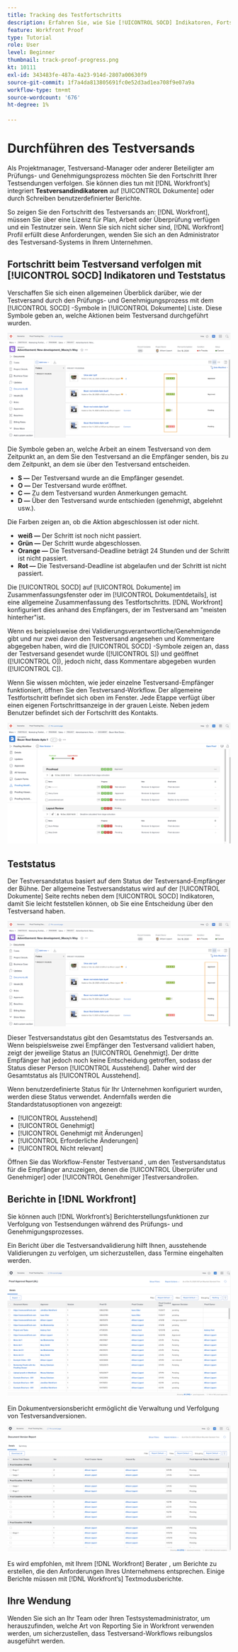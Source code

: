 ```yaml
---
title: Tracking des Testfortschritts
description: Erfahren Sie, wie Sie [!UICONTROL SOCD] Indikatoren, Fortschritt des Testversands und Berichte zur Verfolgung des Fortschritts eines Testversands in [!DNL  Workfront].
feature: Workfront Proof
type: Tutorial
role: User
level: Beginner
thumbnail: track-proof-progress.png
kt: 10111
exl-id: 343483fe-487a-4a23-914d-2807a00630f9
source-git-commit: 1f7a4da813805691fc0e52d3ad1ea708f9e07a9a
workflow-type: tm+mt
source-wordcount: '676'
ht-degree: 1%

---
```


# Durchführen des Testversands

Als Projektmanager, Testversand-Manager oder anderer Beteiligter am Prüfungs- und Genehmigungsprozess möchten Sie den Fortschritt Ihrer Testsendungen verfolgen. Sie können dies tun mit [!DNL Workfront’s] integriert **Testversandindikatoren** auf [!UICONTROL Dokumente] oder durch Schreiben benutzerdefinierter Berichte.

So zeigen Sie den Fortschritt des Testversands an: [!DNL Workfront], müssen Sie über eine Lizenz für Plan, Arbeit oder Überprüfung verfügen und ein Testnutzer sein. Wenn Sie sich nicht sicher sind, [!DNL Workfront] Profil erfüllt diese Anforderungen, wenden Sie sich an den Administrator des Testversand-Systems in Ihrem Unternehmen.

## Fortschritt beim Testversand verfolgen mit [!UICONTROL SOCD] Indikatoren und Teststatus

Verschaffen Sie sich einen allgemeinen Überblick darüber, wie der Testversand durch den Prüfungs- und Genehmigungsprozess mit dem [!UICONTROL SOCD] -Symbole in [!UICONTROL Dokumente] Liste. Diese Symbole geben an, welche Aktionen beim Testversand durchgeführt wurden.

![Ein Bild der [!UICONTROL Dokumente] in einer Liste [!DNL  Workfront] Projekt mit [!UICONTROL SOCD] hervorgehobene Symbole.](assets/manage-proofs-socd.png)

Die Symbole geben an, welche Arbeit an einem Testversand von dem Zeitpunkt an, an dem Sie den Testversand an die Empfänger senden, bis zu dem Zeitpunkt, an dem sie über den Testversand entscheiden.

* **S —** Der Testversand wurde an die Empfänger gesendet.
* **O —** Der Testversand wurde eröffnet.
* **C —** Zu dem Testversand wurden Anmerkungen gemacht.
* **D —** Über den Testversand wurde entschieden (genehmigt, abgelehnt usw.).

Die Farben zeigen an, ob die Aktion abgeschlossen ist oder nicht.

* **weiß —** Der Schritt ist noch nicht passiert.
* **Grün —** Der Schritt wurde abgeschlossen.
* **Orange —** Die Testversand-Deadline beträgt 24 Stunden und der Schritt ist nicht passiert.
* **Rot —** Die Testversand-Deadline ist abgelaufen und der Schritt ist nicht passiert.

Die [!UICONTROL SOCD] auf [!UICONTROL Dokumente] im Zusammenfassungsfenster oder im [!UICONTROL Dokumentdetails], ist eine allgemeine Zusammenfassung des Testfortschritts. [!DNL Workfront] konfiguriert dies anhand des Empfängers, der im Testversand am &quot;meisten hinterher&quot;ist.

Wenn es beispielsweise drei Validierungsverantwortliche/Genehmigende gibt und nur zwei davon den Testversand angesehen und Kommentare abgegeben haben, wird die [!UICONTROL SOCD] -Symbole zeigen an, dass der Testversand gesendet wurde ([!UICONTROL S]) und geöffnet ([!UICONTROL O]), jedoch nicht, dass Kommentare abgegeben wurden ([!UICONTROL C]).

Wenn Sie wissen möchten, wie jeder einzelne Testversand-Empfänger funktioniert, öffnen Sie den Testversand-Workflow. Der allgemeine Testfortschritt befindet sich oben im Fenster. Jede Etappe verfügt über einen eigenen Fortschrittsanzeige in der grauen Leiste.  Neben jedem Benutzer befindet sich der Fortschritt des Kontakts.

![Ein Bild der [!UICONTROL Testversand-Workflow] -Abschnitt eines Dokuments.](assets/manage-proofs-socd-in-proofing-workflow-window.png)

## Teststatus

Der Testversandstatus basiert auf dem Status der Testversand-Empfänger der Bühne. Der allgemeine Testversandstatus wird auf der [!UICONTROL Dokumente] Seite rechts neben dem [!UICONTROL SOCD] Indikatoren, damit Sie leicht feststellen können, ob Sie eine Entscheidung über den Testversand haben.

![Ein Bild der [!UICONTROL Dokumente] in einer Liste [!DNL  Workfront] Projekt mit dem allgemeinen Testversandstatus hervorgehoben.](assets/manage-proofs-overall-status.png)

Dieser Testversandstatus gibt den Gesamtstatus des Testversands an. Wenn beispielsweise zwei Empfänger den Testversand validiert haben, zeigt der jeweilige Status an [!UICONTROL Genehmigt]. Der dritte Empfänger hat jedoch noch keine Entscheidung getroffen, sodass der Status dieser Person [!UICONTROL Ausstehend]. Daher wird der Gesamtstatus als [!UICONTROL Ausstehend].

Wenn benutzerdefinierte Status für Ihr Unternehmen konfiguriert wurden, werden diese Status verwendet. Andernfalls werden die Standardstatusoptionen von angezeigt:

* [!UICONTROL Ausstehend]
* [!UICONTROL Genehmigt]
* [!UICONTROL Genehmigt mit Änderungen]
* [!UICONTROL Erforderliche Änderungen]
* [!UICONTROL Nicht relevant]

Öffnen Sie das Workflow-Fenster Testversand , um den Testversandstatus für die Empfänger anzuzeigen, denen die [!UICONTROL Überprüfer und Genehmiger] oder [!UICONTROL Genehmiger ]Testversandrollen.

## Berichte in [!DNL Workfront]

Sie können auch [!DNL Workfront’s] Berichterstellungsfunktionen zur Verfolgung von Testsendungen während des Prüfungs- und Genehmigungsprozesses.

Ein Bericht über die Testversandvalidierung hilft Ihnen, ausstehende Validierungen zu verfolgen, um sicherzustellen, dass Termine eingehalten werden.

![Ein Bild eines Validierungsberichts für einen Testversand in [!DNL  Workfront].](assets/proof-approval-report.png)

Ein Dokumentversionsbericht ermöglicht die Verwaltung und Verfolgung von Testversandversionen.

![Ein Bild eines Dokumentversionsberichts in [!DNL  Workfront].](assets/document-version-report.png)

Es wird empfohlen, mit Ihrem [!DNL Workfront] Berater , um Berichte zu erstellen, die den Anforderungen Ihres Unternehmens entsprechen. Einige Berichte müssen mit [!DNL Workfront’s] Textmodusberichte.

## Ihre Wendung

Wenden Sie sich an Ihr Team oder Ihren Testsystemadministrator, um herauszufinden, welche Art von Reporting Sie in Workfront verwenden werden, um sicherzustellen, dass Testversand-Workflows reibungslos ausgeführt werden.

<!--
### Learn more
* Learn to create reports in [!DNL Workfront] with the Basic Report Creation course.
* View progress and status of a proof
* View activity on a proof within [!DNL Workfront]
-->
